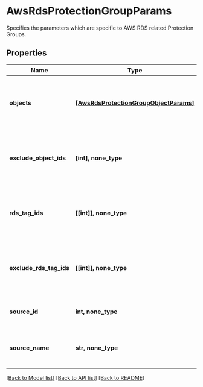 # AwsRdsProtectionGroupParams

Specifies the parameters which are specific to AWS RDS related Protection Groups.

## Properties
Name | Type | Description | Notes
------------ | ------------- | ------------- | -------------
**objects** | [**[AwsRdsProtectionGroupObjectParams]**](AwsRdsProtectionGroupObjectParams.md) | Specifies the objects to be included in the Protection Group. | [optional] 
**exclude_object_ids** | **[int], none_type** | Specifies the objects to be excluded in the Protection Group. | [optional] 
**rds_tag_ids** | **[[int]], none_type** | Array of arrays of RDS Tag Ids that Specify db instaces to Protect. | [optional] 
**exclude_rds_tag_ids** | **[[int]], none_type** | Array of arrays of RDS Tag Ids that Specify db instaces to Exclude. | [optional] 
**source_id** | **int, none_type** | Specifies the id of the parent of the objects. | [optional] [readonly] 
**source_name** | **str, none_type** | Specifies the name of the parent of the objects. | [optional] [readonly] 

[[Back to Model list]](../README.md#documentation-for-models) [[Back to API list]](../README.md#documentation-for-api-endpoints) [[Back to README]](../README.md)


